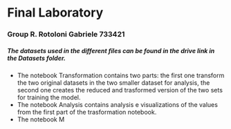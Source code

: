 # Final Laboratory
### Group R. Rotoloni Gabriele 733421

##### The datasets used in the different files can be found in the drive link in the Datasets folder.

- The notebook Transformation contains two parts: the first one transform the two original datasets in the two smaller dataset for analysis, the second one creates the reduced and trasformed version of the two sets for training the model.
- The notebook Analysis contains analysis e visualizations of the values from the first part of the trasformation notebook.
- The notebook M
